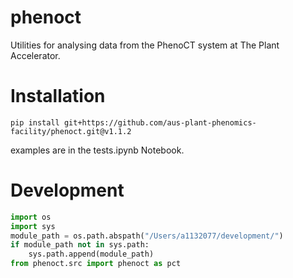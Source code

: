 # phenoct
Utilities for analysing data from the PhenoCT system at The Plant Accelerator.



# Installation
`pip install git+https://github.com/aus-plant-phenomics-facility/phenoct.git@v1.1.2`


examples are in the tests.ipynb Notebook.

# Development
```python
import os
import sys
module_path = os.path.abspath("/Users/a1132077/development/")
if module_path not in sys.path:
    sys.path.append(module_path)
from phenoct.src import phenoct as pct

```
